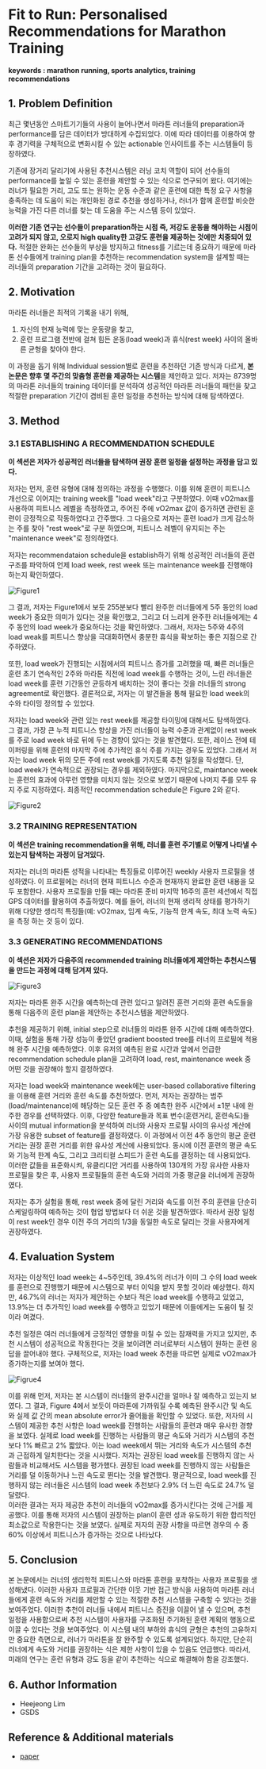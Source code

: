 ﻿

# **Fit to Run: Personalised Recommendations for Marathon Training** 
**keywords : marathon running, sports analytics, training recommendations**

## **1. Problem Definition**  

최근 몇년동안 스마트기기들의 사용이 늘어나면서 마라톤 러너들의 preparation과 performance를 담은 데이터가 방대하게 수집되었다. 이에 따라 데이터를 이용하여 향후 경기력을 구체적으로 변화시킬 수 있는 actionable 인사이트를 주는 시스템들이 등장하였다.

기존에 장거리 달리기에 사용된 추천시스템은 러닝 코치 역할이 되어 선수들의 performance를 높일 수 있는 훈련을 제안할 수 있는 식으로 연구되어 왔다. 여기에는 러너가 필요한 거리, 고도 또는 원하는 운동 수준과 같은 훈련에 대한 특정 요구 사항을 충족하는 데 도움이 되는 개인화된 경로 추천을 생성하거나, 러너가 함께 훈련할 비슷한 능력을 가진 다른 러너를 찾는 데 도움을 주는 시스템 등이 있었다. 

**이러한 기존 연구는 선수들이 preparation하는 시점 즉, 저강도 운동을 해야하는 시점이 고려가 되지 않고, 오로지 high quality한 고강도 훈련을 제공하는 것에만 치중되어 있다.** 적절한 완화는 선수들의 부상을 방지하고 fitness를 기르는데 중요하기 때문에 마라톤 선수들에게 training plan을 추천하는 recommendation system을 설계할 때는  러너들의 preparation 기간을 고려하는 것이 필요하다. 

## **2. Motivation**  

마라톤 러너들은 최적의 기록을 내기 위해, 
1. 자신의 현재 능력에 맞는 운동량을 찾고,
2. 훈련 프로그램 전반에 걸쳐 힘든 운동(load week)과 휴식(rest week) 사이의 올바른 균형을 찾아야 한다. 

이 과정을 돕기 위해 Individual session별로 훈련을 추천하던 기존 방식과 다르게,  **본 논문은 향후 몇 주간의 맞춤형 훈련을 제공하는 시스템**을 제안하고 있다. 저자는 8739명의 마라톤 러너들의 training 데이터를 분석하여 성공적인 마라톤 러너들의 패턴을 찾고 적절한 preparation 기간이 겸비된 훈련 일정을 추천하는 방식에 대해 탐색하였다.


## **3. Method**  

### 3.1  ESTABLISHING A RECOMMENDATION SCHEDULE
**이 섹션은 저자가 성공적인 러너들을 탐색하며 권장 훈련 일정을 설정하는 과정을 담고 있다.**

저자는 먼저, 훈련 유형에 대해 정의하는 과정을 수행했다. 이를 위해 훈련이 피트니스 개선으로 이어지는 training week를 "load week"라고 구분하였다. 이때  vO2max를 사용하여 피트니스 레벨을 측정하였고, 주어진 주에 vO2max 값이 증가하면 관련된 훈련이 긍정적으로 작동하였다고 간주했다. 그 다음으로 저자는 훈련 load가 크게 감소하는 주를 찾아 "rest week"로 구분 하였으며, 피트니스 레벨이 유지되는 주는 "maintenance week"로 정의하였다. 

저자는 recommendataion schedule을 establish하기 위해 성공적인 러너들의 훈련 구조를 파악하여 언제 load week, rest week 또는 maintenance week를 진행해야 하는지 확인하였다.

![Figure1](https://drive.google.com/uc?id=1W3ljXHo6kg6nNOFbc4-nbrVD_NERY9wC)

그 결과,  저자는 Figure1에서 보듯 255분보다 빨리 완주한 러너들에게 5주 동안의 load week가 중요한 의미가 있다는 것을 확인했고, 그리고 더 느리게 완주한 러너들에게는 4주 동안의 load week가 중요하다는 것을 확인하였다. 그래서, 저자는 5주와 4주의 load weak를 피트니스 향상을 극대화하면서 충분한 휴식을 확보하는 좋은 지점으로 간주하였다.

또한, load week가 진행되는 시점에서의 피트니스 증가를 고려했을 때,  빠른 러너들은 훈련 초기 연속적인 2주와 마라톤 직전에 load week를 수행하는 것이, 느린 러너들은 load week를 훈련 기간동안 균등하게 배치하는 것이 좋다는 것을 러너들의 strong agreement로 확인했다. 결론적으로, 저자는 이 발견들을 통해 필요한 load week의 수와 타이밍 정의할 수 있었다.

저자는 load week와 관련 있는 rest week를 제공할 타이밍에 대해서도 탐색하였다. 그 결과, 가장 큰 누적 피트니스 향상을 가진 러너들이 능력 수준과 관계없이 rest week를 주로 load week 바로 뒤에 두는 경향이 있다는 것을 발견했다. 또한, 레이스 전에 테이퍼링을 위해 훈련의 마지막 주에 추가적인 휴식 주를 가지는 경우도 있었다. 그래서 저자는 load week 뒤의 모든 주에 rest week를 가지도록 추천 일정을 작성했다. 단, load week가 연속적으로 권장되는 경우를 제외하였다. 마지막으로, maintance week는 훈련의 효과에 아무런 영향을 미치지 않는 것으로 보였기 때문에 나머지 주를 모두 유지 주로 지정하였다.  최종적인 recommendation schedule은 Figure 2와 같다. 

![Figure2](https://drive.google.com/uc?id=1dwCZ9YWos6-NtR3tEnlxPYjVRjHjutva)

### 3.2 TRAINING REPRESENTATION
**이 섹션은 training recommendation을 위해, 러너를 훈련 주기별로 어떻게 나타낼 수 있는지 탐색하는 과정이 담겨있다.**

저자는 러너의 마라톤 성적을 나타내는 특징들로 이루어진 weekly 사용자 프로필을 생성하였다. 이 프로필에는 러너의 현재 피트니스 수준과 현재까지 완료한 훈련 내용을 모두 포함한다. 사용자 프로필을 만들 때는 마라톤 준비 마지막 16주의 훈련 세션에서 직접 GPS 데이터를 활용하여 추출하였다. 예를 들어, 러너의 현재 생리적 상태를 평가하기 위해 다양한 생리적 특징들(예: vO2max, 임계 속도, 기능적 한계 속도, 최대 노력 속도)을 측정 하는 것 등이 있다.

### 3.3 GENERATING RECOMMENDATIONS

**이 섹션은 저자가 다음주의 recommended training 러너들에게 제안하는 추천시스템을 만드는 과정에 대해 담겨져 있다.**

![Figure3](https://drive.google.com/uc?id=1y_4RbMtxgGPnFfYIFRjvRVgH24a4y7iF)

저자는 마라톤 완주 시간을 예측하는데 관련 있다고 알려진 훈련 거리와 훈련 속도들을 통해 다음주의 훈련 plan을 제안하는 추천시스템을 제안하였다. 

추천을 제공하기 위해, initial step으로 러너들의 마라톤 완주 시간에 대해 예측하였다. 이때, 실험을 통해 가장 성능이 좋았던 gradient boosted tree를 러너의 프로필에 적용해 완주 시간을 예측하였다. 이후 유저의 예측된 완료 시간과 앞에서 언급한 recommendation schedule plan을 고려하여 load, rest, maintenance week 중 어떤 것을 권장해야 할지 결정하였다. 

저자는 load week와 maintenance week에는 user-based collaborative filtering을 이용해 훈련 거리와 훈련 속도를 추천하였다. 먼저, 저자는 권장하는 범주(load/maintenance)에 해당하는 모든 훈련 주 중 예측한 완주 시간에서 ±1분 내에 완주한 경우를 선택하였다. 이후, 다양한 feature들과 목표 변수(훈련거리, 훈련속도)들 사이의 mutual information을 분석하여 러너와 사용자 프로필 사이의 유사성 계산에 가장 유용한 subset of feature를 결정하였다. 
이 과정에서 이전 4주 동안의 평균 훈련 거리는 권장 훈련 거리를 위한 유사성 계산에 사용되었다. 동시에 이전 훈련의 평균 속도와 기능적 한계 속도, 그리고 크리티컬 스피드가 훈련 속도를 결정하는 데 사용되었다. 이러한 값들을 표준화시켜, 유클리디안 거리를 사용하여 130개의 가장 유사한 사용자 프로필을 찾은 후, 사용자 프로필들의 훈련 속도와 거리의 가중 평균을 러너에게 권장하였다.

저자는 추가 실험을 통해, rest week 중에 달린 거리와 속도를 이전 주의 훈련을 단순히 스케일링하여 예측하는 것이 협업 방법보다 더 쉬운 것을 발견하였다. 따라서 권장 일정이 rest week인 경우 이전 주의 거리의 1/3을 동일한 속도로 달리는 것을 사용자에게 권장하였다. 

## **4. Evaluation System** 

저자는 이상적인 load week는 4~5주인데, 39.4%의 러너가 이미 그 수의 load week를 훈련으로 진행했기 때문에 시스템으로 부터 이익을 받지 못할 것이라 예상했다. 하지만, 46.7%의 러너는 저자가 제안하는 수보다 적은 load week를 수행하고 있었고, 13.9%는 더 추가적인 load week를 수행하고 있었기 때문에 이들에게는 도움이 될 것이라 여겼다.

추천 일정은 여러 러너들에게 긍정적인 영향을 미칠 수 있는 잠재력을 가지고 있지만, 추천 시스템이 성공적으로 작동한다는 것을 보이려면 러너로부터 시스템이 원하는 훈련 응답을 끌어내야 했다. 구체적으로, 저자는 load week 추천을 따르면 실제로 vO2max가 증가하는지를 보여야 했다.

![Figrue4](https://drive.google.com/uc?id=1ScVK3dQaHWcraokqDtRJ3U5128_byBel)

이를 위해 먼저, 저자는 본 시스템이 러너들의 완주시간을 얼마나 잘 예측하고 있는지 보였다. 그 결과, Figure 4에서 보듯이 마라톤에 가까워질 수록 예측된 완주시간 및 속도와 실제 값 간의 mean absolute error가 줄어듦을 확인할 수 있었다. 
또한, 저자의 시스템이 제공한 추천 사항은 load week를 진행하는 사람들의 훈련과 매우 유사한 경향을 보였다. 실제로 load week를 진행하는 사람들의 평균 속도와 거리가 시스템의 추천보다 1% 빠르고 2% 짧았다. 이는 load week에서 뛰는 거리와 속도가 시스템의 추천과 근접하게 일치한다는 것을 시사했다. 
저자는 권장된 load week를 진행하지 않는 사람들과 비교해서도 시스템을 평가했다. 권장된 load week를 진행하지 않는 사람들은 거리를 덜 이동하거나 느린 속도로 뛴다는 것을 발견했다.  평균적으로, load week를 진행하지 않는 러너들은 시스템의 load week 추천보다 2.9% 더 느린 속도로 24.7% 덜 달렸다.  
이러한 결과는 저자 제공한 추천이 러너들의 vO2max를 증가시킨다는 것에 근거를 제공했다. 이를 통해 저자의 시스템이 권장하는 plan이 훈련 성과 유도하기 위한 합리적인 최소값으로 작용한다는 것을 보였다. 실제로 저자의 권장 사항을 따르면 경우의 수 중 60% 이상에서 피트니스가 증가하는 것으로 나타났다. 



## **5. Conclusion**  

본 논문에서는 러너의 생리학적 피트니스와 마라톤 훈련을 포착하는 사용자 프로필을 생성해냈다. 이러한 사용자 프로필과 간단한 이웃 기반 접근 방식을 사용하여 마라톤 러너들에게 훈련 속도와 거리를 제안할 수 있는 적절한 추천 시스템을 구축할 수 있다는 것을 보여주었다. 이러한 추천이 러너들 내에서 피트니스 증진을 이끌어 낼 수 있으며, 추천 일정을 사용함으로써 추천 시스템이 사용자를 구조화된 주기화된 훈련 계획의 행동으로 이끌 수 있다는 것을 보여주었다. 이 시스템 내의 부하와 휴식의 균형은 추천의 고유하지만 중요한 측면으로, 러너가 마라톤을 잘 완주할 수 있도록 설계되었다. 하지만, 단순히 러너에게 속도와 거리를 권장하는 식은 제한 사항이 있을 수 있음도 언급했다. 따라서, 미래의 연구는 훈련 유형과 강도 등을 같이 추천하는 식으로 해결해야 함을 강조했다. 

## **6. Author Information**
* Heejeong Lim
* GSDS  

## **Reference & Additional materials**
* [paper](https://dl.acm.org/doi/pdf/10.1145/3383313.3412228)
